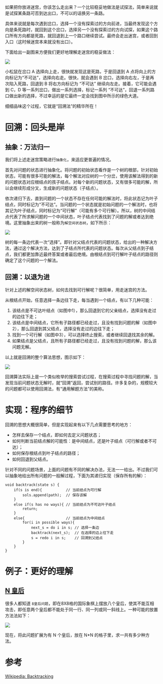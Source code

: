 如果把你放进迷宫，你该怎么走出来？一个比较稳妥地做法是试探法，简单来说就是试探某条路可否到达出口，不可以的话换另一条路。

具体来说就是每次遇到岔口，选择一个没有探索过的方向前进，当最终发现这个方向是条死路时，就回到这个岔口，选择另一个没有探索过的方向试探，如果这个路口所有方向都是死路，就回退到上一个路口继续尝试。最终会走出迷宫，或者回到入口（这时候迷宫本来就没有出口）。

下面给出一副图来方便我们更好地理解走迷宫的稳妥做法：

![][1]

小松鼠在岔口 A 选择向上走，很快就发现这是死路，于是回退到 A 点将向上的方向标记为“不可达”，选择向右走。很快，就会遇到 B 岔口，选择向右左，于是再次陷入死路，回退到 B 将右方向标记为 “不可达” 继续向左走。接着，它可能会遇到 C，D 等一系列岔口，做出一系列选择，标记一系列 “不可达”，回退一系列路口做出新的选择，不过幸运的是它最终一定会找到图中所示的绿色大道。

细细品味这个过程，它就是“回溯法”的精华所在！

# 回溯：回头是岸

## 抽象：万法归一

我们将上述走迷宫策略进行`抽象化`，来适应更普遍的情况。

首先对问题的状态进行抽象化。将问题的初始状态看作是一个树的根部，针对初始状态，可能有很多可能的解法，每个解法对应树的一个分岔，使用该解法得到的新的问题状态对应根结点的孩子结点。对每个新的问题状态，又有很多可能的解，所以会继续形成分叉，生成新的问题状态（子结点）。

依次递归下去，直到问题的一个状态不存在任何可能的解法时，将此状态记为叶子结点，同时标记为“不可达”。当问题的一个状态就是初始问题的一个解法时，也将其记为叶子结点，同时标记为“可行解”（可能有多个可行解）。所以，树的中间结点代表了所求解问题的一个中间状态，叶子结点代表找到了问题的解或者达到绝境。这里抽象出来的树一般称为`解空间状态树`，如下所示：

![][2]

树的每一条边代表一次“选择”。即针对父结点代表的问题状态，给出的一种解决方法，通过这个解决方法，达到了子结点所代表的问题状态。每次从父结点到子结点，我们都更加靠近最终答案或者最后绝境。由根结点到可行解叶子结点的路径则确定了这个问题的一个解法。 
## 回溯：以退为进

针对上述的解空间状态树，如何去找到可行解呢？很简单，用走迷宫的方法。

从根结点开始，任意选择一条边往下走，每当遇到一个结点，有以下几种可能：

1. 该结点是不可达叶结点（如图中1），那么回退到它的父亲结点，选择没有走过的边往下走；
2. 该结点是中间结点，它所有子路径都已经走过，且没有找到问题的解（如图中2），那么回退到其父结点，选择没有走过的边往下走；
3. 找到一个可行解（如图中3），可以选择终止搜索，或者继续回退找其余的解。
4. 如果结点是父结点，且所有子路径都已经走过，且没有找到问题的解，那么该问题无解。

以上就是回溯的整个算法思想，图示如下：

![][3]

回溯算法实际上是一个类似枚举的搜索尝试过程，在搜索过程中寻找问题的解，当发现当前问题状态无解时，就“回溯”返回，尝试别的路径。许多复杂的，规模较大的问题都可以使用回溯法，有“通用解题方法”的美称。

# 实现：程序的细节

回溯的思想大概很简单，但是实现起来有以下几点需要思考的地方：

* 怎样去保存一个结点，即如何去定义问题状态；
* 如何判断当前结点解的可能性：是中间结点，还是叶子结点（可行解或者不可达）；
* 如何保存根结点到叶子结点的路径；
* 如何回退到父结点。

针对不同的问题场景，上面的问题有不同的解决办法，无法一一给出。不过我们可以抽象地给出所有问题的一般解过程，下面为其递归实现（保存所有的解）：

    void backtrack(state s) {
        if(s is end){           // 当前结点为可行解
            sols.append(path);  // 保存该解
        }
        else if(s has no ways){ // 当前结点为不可达叶子结点
            return; 
        }
        else{                   // 当前结点为中间结点
            for(i in possible ways){
                next_s = do i in s; // 选择一条边
                backtrack(next_s);  // 在选择的边上往下走
                s = redo i in s;    // 回溯到父结点
            }
        }
    }

# 例子：更好的理解

## [N 皇后](https://leetcode.com/problems/n-queens/)

很多人都知道 `8皇后问题`，即在8X8格的国际象棋上摆放八个皇后，使其不能互相攻击，即任意两个皇后都不能处于同一行、同一列或同一斜线上。一种可能的放置方法法如下：

![][4]

现在，将此问题扩展为有 N 个皇后，放在 N*N 的格子里，求一共有多少种方法。


# 参考  
[Wikipedia: Backtracking](https://en.wikipedia.org/wiki/Backtracking)  


[1]: ../Images/Backtracking_1.png
[2]: ../Images/Backtracking_2.png
[3]: ../Images/Backtracking_3.png
[4]: ../Images/Backtracking_4.png


